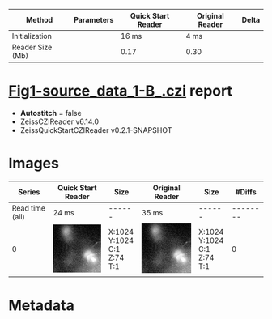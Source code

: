 |  Method            | Parameters       | Quick Start Reader | Original Reader | Delta  |
| -------------------|------------------|--------------------|-----------------|------- |
| Initialization     |                  |16 ms|4 ms|        |
| Reader Size (Mb)     |                  |0.17|0.30|        |
# [Fig1-source_data_1-B_.czi](https://zenodo.org/record/5016179/files/Fig1-source_data_1-B_.czi) report
 - **Autostitch** = false
 - ZeissCZIReader v6.14.0
 - ZeissQuickStartCZIReader v0.2.1-SNAPSHOT

# Images 

| Series            | Quick Start Reader | Size | Original Reader | Size | #Diffs |
|-------------------|--------------------|------|-----------------|------|--------|
| Read time (all)   |24 ms|------|35 ms|------|--------|
|0|![Fig1-source_data_1-B_.quick_true.flat_true.stitch_false.series_0.jpg](Fig1-source_data_1-B_/Fig1-source_data_1-B_.quick_true.flat_true.stitch_false.series_0.jpg)|X:1024<br>Y:1024<br>C:1<br>Z:74<br>T:1|![Fig1-source_data_1-B_.quick_false.flat_true.stitch_false.series_0.jpg](Fig1-source_data_1-B_/Fig1-source_data_1-B_.quick_false.flat_true.stitch_false.series_0.jpg)|X:1024<br>Y:1024<br>C:1<br>Z:74<br>T:1|0|

# Metadata

